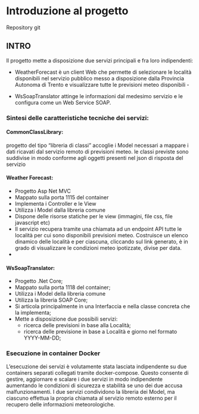 # Introduzione al progetto

Repository git


## INTRO
Il progetto mette a disposizione due servizi principali e fra loro indipendenti:

- WeatherForecast è un client Web che permette di selezionare le località disponibili nel servizio pubblico messo a disposizione dalla Provincia Autonoma di Trento e visualizzare tutte le previsioni meteo disponibili -


- WsSoapTranslator attinge le informazioni dal medesimo servizio e le configura come un Web Service SOAP.

### Sintesi delle caratteristiche tecniche dei servizi:
#### CommonClassLibrary:
progetto del tipo “libreria di classi” accoglie i Model necessari a mappare i dati ricavati dal servizio remoto di previsioni meteo.
le classi previste sono suddivise in modo conforme agli oggetti presenti nel json di risposta del servizio

#### Weather Forecast:
- Progetto Asp Net MVC
- Mappato sulla porta 1115 del container
- Implementa i Controller e le View 
- Utilizza i Model dalla libreria comune 
- Dispone delle risorse statiche per le view (immagini, file css, file  javascript etc)
- Il servizio recupera tramite una chiamata ad un endpoint API tutte le località per cui sono disponibili
previsioni meteo. Costruisce un elenco dinamico delle località e per ciascuna, cliccando sul link generato,
è in grado di visualizzare le condizioni meteo ipotizzate, divise per data.
- 
#### WsSoapTranslator:
- Progetto .Net Core;
- Mappato sulla porta 1118 del container;
- Utilizza i Model della libreria comune
- Utilizza la libreria SOAP Core;
- Si articola principalmente in una Interfaccia e nella classe concreta che la implementa;
- Mette a disposizione due possibili servizi:
  - ricerca delle previsioni in base alla Località;
  - ricerca delle previsione in base a Località e giorno nel formato YYYY-MM-DD;

### Esecuzione in container Docker
L’esecuzione dei servizi è volutamente stata lasciata indipendente su due containers separati collegati tramite docker-compose.
Questo consente di gestire, aggiornare e scalare i due servizi in modo indipendente aumentando le condizioni di sicurezza e stabilità se uno dei due accusa malfunzionamenti.
I due servizi condividono la libreria dei Model, ma ciascuno effettua la propria chiamata al servizio remoto esterno per il recupero
delle informazioni meteorologiche.
